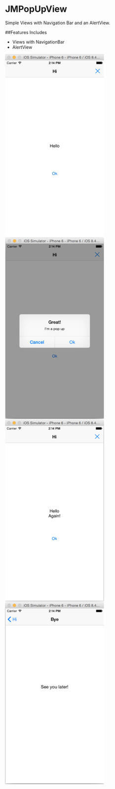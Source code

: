 # JMPopUpView
Simple Views with Navigation Bar and an AlertView.

##Features Includes

- Views with NavigationBar
- AlertView


<img src="Screenshots/Screenshot1.png" width="320px" />&nbsp;
<img src="Screenshots/Screenshot2.png" width="320px" />&nbsp;
<img src="Screenshots/Screenshot3.png" width="320px" />&nbsp;
<img src="Screenshots/Screenshot4.png" width="320px" />
